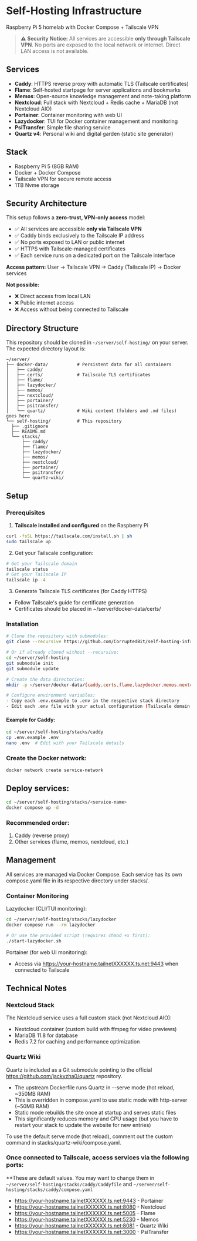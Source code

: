 # Self-Hosting Infrastructure

Raspberry Pi 5 homelab with Docker Compose + Tailscale VPN

> **⚠️ Security Notice:** All services are accessible **only through Tailscale VPN**. No ports are exposed to the local network or internet. Direct LAN access is not available.

## Services
- **Caddy**: HTTPS reverse proxy with automatic TLS (Tailscale certificates)
- **Flame**: Self-hosted startpage for server applications and bookmarks
- **Memos**: Open-source knowledge management and note-taking platform
- **Nextcloud**: Full stack with Nextcloud + Redis cache + MariaDB (not Nextcloud AIO)
- **Portainer**: Container monitoring with web UI
- **Lazydocker**: TUI for Docker container management and monitoring
- **PsiTransfer**: Simple file sharing service
- **Quartz v4**: Personal wiki and digital garden (static site generator)

## Stack
- Raspberry Pi 5 (8GB RAM)
- Docker + Docker Compose
- Tailscale VPN for secure remote access
- 1TB Nvme storage

## Security Architecture

This setup follows a **zero-trust, VPN-only access** model:

- ✅ All services are accessible **only via Tailscale VPN**
- ✅ Caddy binds exclusively to the Tailscale IP address
- ✅ No ports exposed to LAN or public internet
- ✅ HTTPS with Tailscale-managed certificates
- ✅ Each service runs on a dedicated port on the Tailscale interface

**Access pattern:**
User → Tailscale VPN → Caddy (Tailscale IP) → Docker services

**Not possible:**
- ❌ Direct access from local LAN
- ❌ Public internet access
- ❌ Access without being connected to Tailscale

## Directory Structure

This repository should be cloned in `~/server/self-hosting/` on your server. The expected directory layout is:

```
~/server/
├── docker-data/           # Persistent data for all containers
│   ├── caddy/
│   ├── certs/             # Tailscale TLS certificates
│   ├── flame/
│   ├── lazydocker/
│   ├── memos/
│   ├── nextcloud/
│   ├── portainer/
│   ├── psitransfer/
│   └── quartz/            # Wiki content (folders and .md files)  goes here
└── self-hosting/          # This repository
  ├── .gitignore
  ├── README.md
  └── stacks/
      ├── caddy/
      ├── flame/
      ├── lazydocker/
      ├── memos/
      ├── nextcloud/
      ├── portainer/
      ├── psitransfer/
      └── quartz-wiki/

```

## Setup

### Prerequisites

1. **Tailscale installed and configured** on the Raspberry Pi
```bash
curl -fsSL https://tailscale.com/install.sh | sh
sudo tailscale up
```

2. Get your Tailscale configuration:
```bash
# Get your Tailscale domain
tailscale status
# Get your Tailscale IP
tailscale ip -4
```

3. Generate Tailscale TLS certificates (for Caddy HTTPS)
- Follow Tailscale's guide for certificate generation
- Certificates should be placed in ~/server/docker-data/certs/

### Installation

```bash
# Clone the repository with submodules:
git clone --recursive https://github.com/CorruptedBit/self-hosting-infrastructure.git ~/server/self-hosting

# Or if already cloned without --recursive:
cd ~/server/self-hosting
git submodule init
git submodule update

# Create the data directories:
mkdir -p ~/server/docker-data/{caddy,certs,flame,lazydocker,memos,nextcloud,portainer,psitransfer,quartz}

# Configure environment variables:
- Copy each .env.example to .env in the respective stack directory
- Edit each .env file with your actual configuration (Tailscale domain, IP, paths, passwords)
```

#### Example for Caddy:
```bash
cd ~/server/self-hosting/stacks/caddy
cp .env.example .env
nano .env  # Edit with your Tailscale details
```

### Create the Docker network:
```bash
docker network create service-network
```

## Deploy services:
```bash
cd ~/server/self-hosting/stacks/<service-name>
docker compose up -d
```

### Recommended order:
1. Caddy (reverse proxy)
2. Other services (flame, memos, nextcloud, etc.)

## Management

All services are managed via Docker Compose. Each service has its own compose.yaml file in its respective directory under stacks/.

### Container Monitoring

Lazydocker (CLI/TUI monitoring):
```bash
cd ~/server/self-hosting/stacks/lazydocker
docker compose run --rm lazydocker

# Or use the provided script (requires chmod +x first):
./start-lazydocker.sh
```

Portainer (for web UI monitoring):
- Access via https://your-hostname.tailnetXXXXXX.ts.net:9443 when connected to Tailscale

## Technical Notes

### Nextcloud Stack

The Nextcloud service uses a full custom stack (not Nextcloud AIO):
- Nextcloud container (custom build with ffmpeg for video previews)
- MariaDB 11.8 for database
- Redis 7.2 for caching and performance optimization

### Quartz Wiki

Quartz is included as a Git submodule pointing to the official https://github.com/jackyzha0/quartz repository.

- The upstream Dockerfile runs Quartz in --serve mode (hot reload, ~350MB RAM)
- This is overridden in compose.yaml to use static mode with http-server (~50MB RAM)
- Static mode rebuilds the site once at startup and serves static files
- This significantly reduces memory and CPU usage (but you have to restart your stack to update the website for new entries)

To use the default serve mode (hot reload), comment out the custom command in stacks/quartz-wiki/compose.yaml.


### Once connected to Tailscale, access services via the following ports:
**These are default values. You may want to change them in `~/server/self-hosting/stacks/caddy/Caddyfile` and `~/server/self-hosting/stacks/caddy/compose.yaml`

- https://your-hostname.tailnetXXXXXX.ts.net:9443 - Portainer
- https://your-hostname.tailnetXXXXXX.ts.net:8080 - Nextcloud
- https://your-hostname.tailnetXXXXXX.ts.net:5005 - Flame
- https://your-hostname.tailnetXXXXXX.ts.net:5230 - Memos
- https://your-hostname.tailnetXXXXXX.ts.net:8081 - Quartz Wiki
- https://your-hostname.tailnetXXXXXX.ts.net:3000 - PsiTransfer

